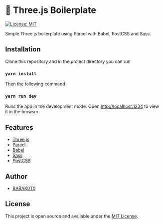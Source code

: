 # 🥡 Three.js Boilerplate

[![License: MIT](https://img.shields.io/badge/License-MIT-blue.svg)](https://opensource.org/licenses/MIT)

Simple Three.js boilerplate using Parcel with Babel, PostCSS and Sass.

## Installation

Clone this repository and in the project directory you can run

### `yarn install`

Then the following command

### `yarn run dev`

Runs the app in the development mode.
Open [http://localhost:1234](http://localhost:1234) to view it in the browser.

## Features

- [Three.js](https://threejs.org)
- [Parcel](https://parceljs.org/)
- [Babel](https://babeljs.io/)
- [Sass](https://sass-lang.com/)
- [PostCSS](https://postcss.org/)

## Author

- [BABAK0T0](https://www.github.com/BABAK0T0)

## License

This project is open source and available under the [MIT License](LICENSE).
